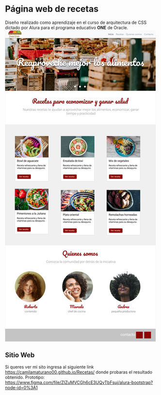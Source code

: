 # Página web de recetas
Diseño realizado como aprendizaje en el curso de arquitectura de CSS dictado por Alura para el programa educativo **ONE** de Oracle.
![sitio](assets/img/alura-bootstrap.png)
## Sitio Web
Si queres ver mi sito ingresa al siguiente link https://camilamaturano00.github.io/Recetas/ donde probaras el resultado obtenido.
Prototipo: https://www.figma.com/file/ZIZuMVCGh6cE3UQvTbFsuj/alura-bootstrap?node-id=0%3A1
